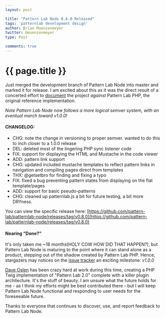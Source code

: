 ```yaml
---
layout: post

title: "Pattern Lab Node 0.8.0 Released"
tags: 'patternlab development design'
author: Brian Muenzenmeyer
twitter: bmuenzenmeyer
type: Post

comments: true
---
```


{{ page.title }}
================

Just merged the development branch of Pattern Lab Node into master and marked it for release. I am excited about this as it was the direct result of a concerted effort to [document](https://github.com/pattern-lab/patternlab-node/issues/70) the project *against* Pattern Lab PHP, the original reference implementation. 

*Note Pattern Lab Node now follows a more logical semver system, with an eventual march toward v1.0.0!*

#### CHANGELOG:

 - CHG: note the change in versioning to proper semver. wanted to do this to inch closer to a 1.0.0 release
 - DEL: deleted most of the lingering PHP sync listener code
 - FIX: support for displaying the HTML and Mustache in the code viewer
 - ADD: pattern link support
 - CHG: updated included mustache templates to reflect pattern links in navigation and compiling pages direct from templates
 - THX: @getsetbro for finding and fixing a typo
 - FIX: fixed a bug preventing pattern states from displaying on the flat template/pages
 - ADD: support for basic pseudo-patterns
 - CHG: cleaned up patternlab.js a bit for future testing, a bit more DRYness.


You can view the specific release here: [https://github.com/pattern-lab/patternlab-node/releases/tag/v0.8.0](https://github.com/pattern-lab/patternlab-node/releases/tag/v0.8.0)

#### Nearing &ldquo;Done?&rdquo;
It's only taken me ~18 months(HOLY COW HOW DID THAT HAPPEN?), but Pattern Lab Node is maturing to the point where it can stand alone as a product, stepping out of the shadow created by Pattern Lab PHP. Hence, stargazers may notices on the [issue tracker](https://github.com/pattern-lab/patternlab-node/issues) an exciting milestone: _v1.0.0_

[Dave Oslen](http://dmolsen.com/) has been crazy hard at work during this time, creating a PHP Twig implementation of "Pattern Lab 2.0" complete with a killer plugin architecture. It's the stuff of beauty. I am unsure what the future holds for me - as I think my efforts might be best contributed there - but I will keep Pattern Lab Node functional and responding to user needs for the foreseeable future. 

Thanks to everyone that continues to discover, use, and report feedback to Pattern Lab Node.